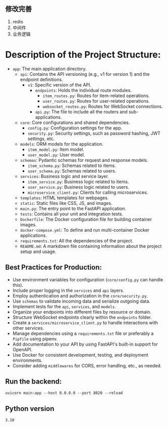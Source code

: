 ## 修改完善
1. redis
2. 中间件
3. 业务逻辑

# Description of the Project Structure:
- `app`: The main application directory.
  - `api`: Contains the API versioning (e.g., v1 for version 1) and the endpoint definitions.
    - `v1`: Specific version of the API.
      - `endpoints`: Holds the individual route modules.
        - `item_routes.py`: Routes for item-related operations.
        - `user_routes.py`: Routes for user-related operations.
        - `websocket_routes.py`: Routes for WebSocket connections.
      - `api.py`: The file to include all the routers and sub-applications.
  - `core`: Core configurations and shared dependencies.
    - `config.py`: Configuration settings for the app.
    - `security.py`: Security settings, such as password hashing, JWT settings, etc.
  - `models`: ORM models for the application.
    - `item_model.py`: Item model.
    - `user_model.py`: User model.
  - `schemas`: Pydantic schemas for request and response models.
    - `item_schema.py`: Schemas related to items.
    - `user_schema.py`: Schemas related to users.
  - `services`: Business logic and service layer.
    - `item_service.py`: Business logic related to items.
    - `user_service.py`: Business logic related to users.
    - `microservice_client.py`: Clients for calling microservices.
  - `templates`: HTML templates for webpages.
  - `static`: Static files like CSS, JS, and images.
  - `main.py`: The entry point to the FastAPI application.
  - `tests`: Contains all your unit and integration tests.
  - `Dockerfile`: The Docker configuration file for building container images.
  - `docker-compose.yml`: To define and run multi-container Docker applications.
  - `requirements.txt`: All the dependencies of the project.
  - `README.md`: A markdown file containing information about the project setup and usage.

## Best Practices for Production:

- Use environment variables for configuration (`core/config.py` can handle this).
- Include proper logging in the `services` and `api` layers.
- Employ authentication and authorization in the `core/security.py`.
- Use `schemas` to validate incoming data and serialize outgoing data.
- Implement tests for the `api`, `services`, and `models`.
- Organize your endpoints into different files by resource or domain.
- Structure WebSocket endpoints clearly within the `endpoints` folder.
- Create a `services/microservice_client.py` to handle interactions with other services.
- Manage dependencies using a `requirements.txt` file or preferably a `Pipfile` using pipenv.
- Add documentation to your API by using FastAPI's built-in support for OpenAPI.
- Use Docker for consistent development, testing, and deployment environments.
- Consider adding `middlewares` for CORS, error handling, etc., as needed.


## Run the backend:
`uvicorn main:app --host 0.0.0.0 --port 8020 --reload`

## Python version
`3.10`
